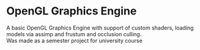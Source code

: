 # OpenGL Graphics Engine

A basic OpenGL Graphics Engine with support of custom shaders, loading models via assimp and frustum and occlusion culling. <br>
Was made as a semester project for university course
